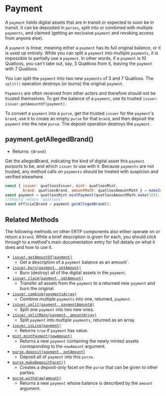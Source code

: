 # Payment
A `payment` holds digital assets that are in transit or 
expected to soon be in transit. It can be deposited in `purses`, 
split into or combined with multiple `payments`, and claimed (getting
an exclusive `payment` and revoking access from anyone else). 

A `payment` is linear, meaning either a `payment` has its full
original balance, or it is used up entirely. While you can split
a `payment` into multiple `payments`, it is impossible to partially use a
`payment`. In other words, if a `payment` is 10 Quatloos, you can't
take out, say, 3 Quatloos from it, leaving the `payment` with 7 Quatloos.

You can split the `payment` into two new `payments` of 3 and 7 Quatloos.
The `split()` operation destroys (or burns) the original `payment`.

`Payments` are often received from other actors and therefore should not be
trusted themselves. To get the balance of a `payment`, use its trusted `issuer`: 
`issuer.getAmountOf(payment)`.

To convert a `payment` into a `purse`, get the trusted `issuer` for the `payment`'s `brand`,
use it to create an empty `purse` for that `brand`, and then deposit the `payment` into the
new `purse`. The deposit operation destroys the `payment`.

## payment.getAllegedBrand()
- Returns: `{Brand}`

Get the allegedBrand, indicating the kind of digital asset this `payment` purports to be, and which `issuer` to use 
with it. Because `payments` are not trusted, any method calls on `payments` 
should be treated with suspicion and verified elsewhere.

```js
const { issuer: quatloosIssuer, mint: quatloosMint, 
        brand: quatloosBrand, amountMath: quatloosAmountMath } = makeIssuerKit('quatloos');
const payment = quatloosMint.mintPayment(quatloosAmountMath.make(10));
//Should return 'quatloos'
const officialBrand = payment.getAllegedBrand();
```

## Related Methods

The following methods on other ERTP components also either operate
on or return a `brand`. While a brief description is given for each, 
you should click through to a method's main documentation entry for 
full details on what it does and how to use it.

- [`issuer.getAmountOf(payment)`](./issuer.html#issuer-getamountof-payment)
  - Get a description of a `payment` balance as an amount`. 
- [`issuer.burn(payment, optAmount)`](./issuer.html#issuer-burn-payment-optamount)
  - Burn (destroy) all of the digital assets in the `payment`.
- [`issuer.claim(payment, optAmount)`](./issuer.html#issuer-claim-payment-optamount)
  - Transfer all assets from the `payment` to a returned new `payment` and burn the original.
- [`issuer.combine(paymentsArray)`](./issuer.html#issuer-combine-paymentsarray)
  - Combine multiple `payments` into one, returned, `payment`.
- [`issuer.split(payment, paymentAmountA)`](./issuer.html#issuer-split-payment-paymentamounta)
  - Split one `payment` into two new ones.
- [`issuer.splitMany(payment, amountArray)`](./issuer.html#issuer-splitmany-payment-amountarray)
  - Split `payment` into multiple `payments`, returned as an array.
- [`issuer.isLive(payment)`](./issuer.html#issuer-islive-payment)
  - Returns `true` if `payment` has value. 
- [`mint.mintPayment(newAmount)`](./mint.html#mint-mintpayment-newamount)
  - Returns a new `payment` containing the newly minted assets corresponding to the `newAmount` argument. 
- [`purse.deposit(payment, optAmount`)](./purse.html#purse-deposit-payment-optamount)
  - Deposit all of `payment` into this `purse`.
- [`purse.makeDepositFacet()`](./purse.html#purse-makedepositfacet)
  - Creates a deposit-only facet on the `purse` that can be given to other parties.
- [`purse.withdraw(amount)`](./purse.html#purse-withdraw-amount)
  - Returns a new `payment` whose balance is described by the `amount` argument. 
